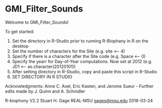 # GMI_Filter_Sounds

Welcome to GMI_Filter_Sounds!

To get started:
1. Set the directory in R-Studio prior to running R-Biophany in R on the desktop
2. Set the number of characters for the Site (e.g. site <-- 4)
3. Specify if there is a character after the Site code (e.g. Space <-- 0)
4. Specify the yearr for Day-of-Year computations. Now set at 2012 (e.g. JD1 <-- as.character(20120101))
5. After setting directory in R-Studio, copy and paste this script in R-Studio
6. SET DIRECTORY IN R STUDIO


Acknowledgments: Anne C. Axel, Eric Kasten, and Jerome Sueur - Further edits made by J. Quinn and A. Schnidler

 R-biophony V2.2
 Stuart H. Gage
 REAL-MSU
 gages@msu.edu
 2016-03-24
